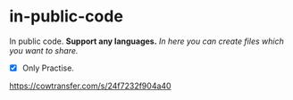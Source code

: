 # in-public-code
In public code. **Support any languages.**
_In here you can create files which you want to share._
- [x] Only Practise.


https://cowtransfer.com/s/24f7232f904a40
